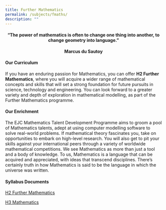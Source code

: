 ```yaml
---
title: Further Mathematics
permalink: /subjects/fmaths/
description: ""
---
```

<center><h4>“The power of mathematics is often to change one thing into another, to change geometry into language.”</h4><b>Marcus du Sautoy</b></center>

#### **Our Curriculum**

If you have an enduring passion for Mathematics, you can offer **H2 Further Mathematics**, where you will acquire a wider range of mathematical concepts and skills that will set a strong foundation for future pursuits in science, technology and engineering. You can look forward to a greater variety and depth of exploration in mathematical modelling, as part of the Further Mathematics programme.

#### **Our Enrichment**

The EJC Mathematics Talent Development Programme aims to groom a pool of Mathematics talents, adept at using computer modelling software to solve real-world problems. If mathematical theory fascinates you, take on opportunities to embark on high-level research. You will also get to pit your skills against your international peers through a variety of worldwide mathematical competitions. We see Mathematics as more than just a tool and a body of knowledge. To us, Mathematics is a language that can be acquired and appreciated, with ideas that transcend disciplines. There’s certainly truth in how Mathematics is said to be the language in which the universe was written.

#### **Syllabus Documents**

[H2 Further Mathematics](https://www.seab.gov.sg/docs/default-source/national-examinations/syllabus/alevel/2024syllabus/9649_y24_sy.pdf)

[H3 Mathematics](https://www.seab.gov.sg/docs/default-source/national-examinations/syllabus/alevel/2024syllabus/9820_y24_sy.pdf)